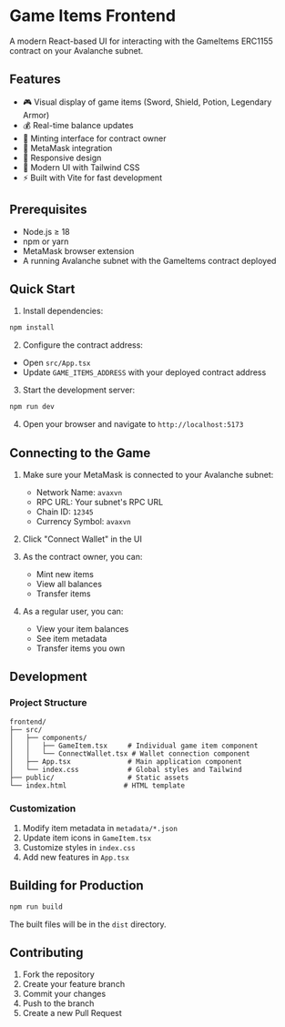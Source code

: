 # Game Items Frontend

A modern React-based UI for interacting with the GameItems ERC1155 contract on your Avalanche subnet.

## Features

- 🎮 Visual display of game items (Sword, Shield, Potion, Legendary Armor)
- 💰 Real-time balance updates
- 🔨 Minting interface for contract owner
- 🦊 MetaMask integration
- 📱 Responsive design
- 🎨 Modern UI with Tailwind CSS
- ⚡ Built with Vite for fast development

## Prerequisites

- Node.js ≥ 18
- npm or yarn
- MetaMask browser extension
- A running Avalanche subnet with the GameItems contract deployed

## Quick Start

1. Install dependencies:
```bash
npm install
```

2. Configure the contract address:
- Open `src/App.tsx`
- Update `GAME_ITEMS_ADDRESS` with your deployed contract address

3. Start the development server:
```bash
npm run dev
```

4. Open your browser and navigate to `http://localhost:5173`

## Connecting to the Game

1. Make sure your MetaMask is connected to your Avalanche subnet:
   - Network Name: `avaxvn`
   - RPC URL: Your subnet's RPC URL
   - Chain ID: `12345`
   - Currency Symbol: `avaxvn`

2. Click "Connect Wallet" in the UI

3. As the contract owner, you can:
   - Mint new items
   - View all balances
   - Transfer items

4. As a regular user, you can:
   - View your item balances
   - See item metadata
   - Transfer items you own

## Development

### Project Structure

```
frontend/
├── src/
│   ├── components/
│   │   ├── GameItem.tsx     # Individual game item component
│   │   └── ConnectWallet.tsx # Wallet connection component
│   ├── App.tsx              # Main application component
│   └── index.css            # Global styles and Tailwind
├── public/                  # Static assets
└── index.html              # HTML template
```

### Customization

1. Modify item metadata in `metadata/*.json`
2. Update item icons in `GameItem.tsx`
3. Customize styles in `index.css`
4. Add new features in `App.tsx`

## Building for Production

```bash
npm run build
```

The built files will be in the `dist` directory.

## Contributing

1. Fork the repository
2. Create your feature branch
3. Commit your changes
4. Push to the branch
5. Create a new Pull Request